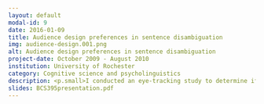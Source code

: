 ```yaml
---
layout: default
modal-id: 9
date: 2016-01-09
title: Audience design preferences in sentence disambiguation
img: audience-design.001.png
alt: Audience design preferences in sentence disambiguation
project-date: October 2009 - August 2010
institution: University of Rochester
category: Cognitive science and psycholinguistics
description: <p.small>I conducted an eye-tracking study to determine if speakers describing a scene are more likely to explicitly disambiguate sentence structures that caused measurable difficulty for them during comprehension. Speakers may be thought of as designing their speech for maximal comprehension by their intended audience if the degree of disambiguation in their sentence production is predicted by the level of parsing difficulty they experienced rather than a perseverance of the syntactic structures in the input.</p> <p.small>Participants were first presented with a visual scene and corresponding ambiguous scene description, and eye-tracking trajectories were used as a proxy measure of parsing difficulty. We then asked whether the level of difficulty experienced as a comprehender predicted the probability of providing explicit disambiguation or ambiguity avoidance when describing the visual scene to another individual. We also investigated whether this audience design effect was mediated by whether the conversation partner was a friend or an individual unfamiliar to the speaker.</p> <p.small>This research was supported by an endowed Bilski-Mayer Research Fellowship, of which I was named the first awardee. Scripting was primarily written in PsyScope with networking components developed using the ExBuilder experiment design toolkit. Eye-tracking data was analyzed using the <tt>saccades</tt> and <tt>eyetrackingR</tt> packages in R.</p>
slides: BCS395presentation.pdf
---
```

